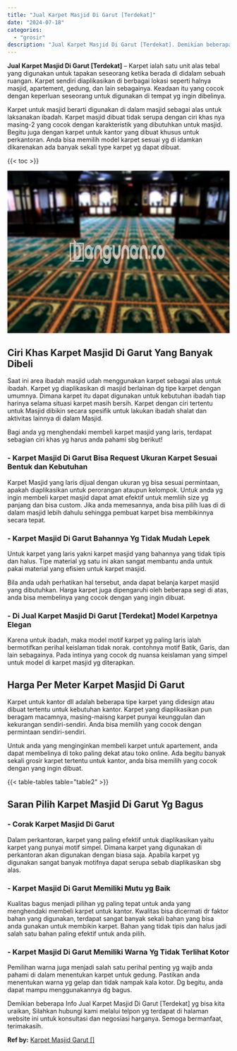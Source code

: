 ```yaml
---
title: "Jual Karpet Masjid Di Garut [Terdekat]"
date: "2024-07-18"
categories: 
  - "grosir"
description: "Jual Karpet Masjid Di Garut [Terdekat]. Demikian beberapa Info Jual Karpet Masjid Di Garut [Terdekat] yg bisa kita uraikan, Silahkan hubungi kami melalui t..."
---
```


**Jual Karpet Masjid Di Garut \[Terdekat\]** – Karpet ialah satu unit alas tebal yang digunakan untuk tapakan seseorang ketika berada di didalam sebuah ruangan. Karpet sendiri diaplikasikan di berbagai lokasi seperti halnya masjid, apartement, gedung, dan lain sebagainya. Keadaan itu yang cocok dengan keperluan seseorang untuk digunakan di tempat yg ingin dibelinya.

Karpet untuk masjid berarti digunakan di dalam masjid sebagai alas untuk laksanakan ibadah. Karpet masjid dibuat tidak serupa dengan ciri khas nya masing-2 yang cocok dengan karakteristik yang dibutuhkan untuk masjid. Begitu juga dengan karpet untuk kantor yang dibuat khusus untuk perkantoran. Anda bisa memilih model karpet sesuai yg di idamkan dikarenakan ada banyak sekali type karpet yg dapat dibuat.

{{< toc >}}

![Jual Karpet Masjid Di Garut [Terdekat]](/images/grosir-karpet-murah-67.png)

## Ciri Khas Karpet Masjid Di Garut Yang Banyak Dibeli

Saat ini area ibadah masjid udah menggunakan karpet sebagai alas untuk ibadah. Karpet yg diaplikasikan di masjid berlainan dg tipe karpet dengan umumnya. Dimana karpet itu dapat digunakan untuk kebutuhan ibadah tiap harinya selama situasi karpet masih bersih. Karpet dengan ciri tertentu untuk Masjid dibikin secara spesifik untuk lakukan ibadah shalat dan aktivitas lainnya di dalam Masjid.

Bagi anda yg menghendaki membeli karpet masjid yang laris, terdapat sebagian ciri khas yg harus anda pahami sbg berikut!

### \- Karpet Masjid Di Garut Bisa Request Ukuran Karpet Sesuai Bentuk dan Kebutuhan

Karpet Masjid yang laris dijual dengan ukuran yg bisa sesuai permintaan, apakah diaplikasikan untuk perorangan ataupun kelompok. Untuk anda yg ingin membeli karpet masjid dapat amat efektif untuk memliih size yg panjang dan bisa custom. Jika anda memesannya, anda bisa pilih luas di di dalam masjid lebih dahulu sehingga pembuat karpet bisa membikinnya secara tepat.

### \- Karpet Masjid Di Garut Bahannya Yg Tidak Mudah Lepek

Untuk karpet yang laris yakni karpet masjid yang bahannya yang tidak tipis dan halus. Tipe material yg satu ini akan sangat membantu anda untuk pakai material yang efisien untuk karpet masjid.

Bila anda udah perhatikan hal tersebut, anda dapat belanja karpet masjid yang dibutuhkan. Harga karpet juga dipengaruhi oleh beberapa segi di atas, anda bisa membelinya yang cocok dengan yang ingin dibuat.

### \- Di Jual Karpet Masjid Di Garut \[Terdekat\] Model Karpetnya Elegan

Karena untuk ibadah, maka model motif karpet yg paling laris ialah bermotifkan perihal keislaman tidak norak. contohnya motif Batik, Garis, dan lain sebagainya. Pada intinya yang cocok dg nuansa keislaman yang simpel untuk model di karpet masjid yg diterapkan.

## Harga Per Meter Karpet Masjid Di Garut

Karpet untuk kantor dll adalah beberapa tipe karpet yang didesign atau dibuat tertentu untuk kebutuhan kantor. Karpet yang diaplikasikan pun beragam macamnya, masing-maisng karpet punyai keunggulan dan kekurangan sendiri-sendiri. Anda bisa memilih yang cocok dengan permintaan sendiri-sendiri.

Untuk anda yang menginginkan membeli karpet untuk apartement, anda dapat membelinya di toko paling dekat atau toko online. Ada begitu banyak sekali grosir karpet tertentu untuk kantor, anda bisa memilih yang cocok dengan yang ingin dibuat.

{{< table-tables table="table2" >}}

## Saran Pilih Karpet Masjid Di Garut Yg Bagus

### \- Corak Karpet Masjid Di Garut

Dalam perkantoran, karpet yang paling efektif untuk diaplikasikan yaitu karpet yang punyai motif simpel. Dimana karpet yang digunakan di perkantoran akan digunakan dengan biasa saja. Apabila karpet yg digunakan sangat banyak motifnya dapat serupa sebab diaplikasikan sbg alas.

### \- Karpet Masjid Di Garut Memiliki Mutu yg Baik

Kualitas bagus menjadi pilihan yg paling tepat untuk anda yang menghendaki membeli karpet untuk kantor. Kwalitas bisa dicermati dr faktor bahan yang digunakan, terdapat sangat banyak sekali bahan yang bisa anda gunakan untuk membikin karpet. Bahan yang tidak tipis dan halus jadi salah satu bahan paling efektif untuk anda pilih.

### \- Karpet Masjid Di Garut Memiliki Warna Yg Tidak Terlihat Kotor

Pemilihan warna juga menjadi salah satu perihal penting yg wajib anda pahami di dalam menentukan karpet untuk gedung. Pastikan anda menentukan warna yg gelap dan tidak nampak kala kotor. Dg begitu, anda dapat mampu menggunakannya dg bagus.

Demikian beberapa Info Jual Karpet Masjid Di Garut \[Terdekat\] yg bisa kita uraikan, Silahkan hubungi kami melalui telpon yg terdapat di halaman website ini untuk konsultasi dan negosiasi harganya. Semoga bermanfaat, terimakasih.

**Ref by:**  [Karpet Masjid Garut []](https://id.wikipedia.org/wiki/Karpet)
